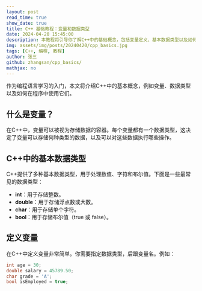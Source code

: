 ```yaml
---
layout: post
read_time: true
show_date: true
title: C++ 基础教程：变量和数据类型
date: 2024-04-20 15:45:00
description: 本教程将引导你了解C++中的基础概念，包括变量定义、基本数据类型以及如何使用它们。
img: assets/img/posts/20240420/cpp_basics.jpg
tags: [C++, 编程, 教程]
author: 张三
github: zhangsan/cpp_basics/
mathjax: no
---
```

作为编程语言学习的入门，本文将介绍C++中的基本概念，例如变量、数据类型以及如何在程序中使用它们。

## 什么是变量？

在C++中，变量可以被视为存储数据的容器。每个变量都有一个数据类型，这决定了变量可以存储何种类型的数据，以及可以对这些数据执行哪些操作。

## C++中的基本数据类型

C++提供了多种基本数据类型，用于处理数值、字符和布尔值。下面是一些最常见的数据类型：

- **int**：用于存储整数。
- **double**：用于存储浮点数或大数。
- **char**：用于存储单个字符。
- **bool**：用于存储布尔值（true 或 false）。

## 定义变量

在C++中定义变量非常简单。你需要指定数据类型，后跟变量名。例如：

```cpp
int age = 30;
double salary = 45789.50;
char grade = 'A';
bool isEmployed = true;
